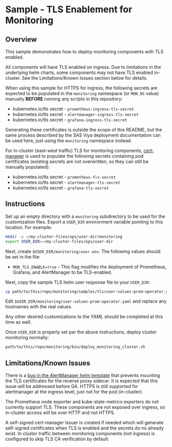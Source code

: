 # Sample - TLS Enablement for Monitoring

## Overview

This sample demonstrates how to deploy monitoring components with TLS enabled.

All components will have TLS enabled on ingress. Due to limitations in the
underlying helm charts, some components may not have TLS enabled in-cluster.
See the Limitations/Known Issues section below for details.

When using this sample for HTTPS for ingress, the following secrets are
expected to be populated in the `monitoring` namespace (or `MON_NS` value)
manually **BEFORE** running any scripts in this repository:

* kubernetes.io/tls secret - `prometheus-ingress-tls-secret`
* kubernetes.io/tls secret - `alertmanager-ingress-tls-secret`
* kubernetes.io/tls secret - `grafana-ingress-tls-secret`

Generating these certificates is outside the scope of this README, but the
same process described by the SAS Viya deployment documentation can be used
here, just using the `monitoring` namespace instead.

For in-cluster (east-west traffic) TLS for monitoring components,
[cert-manager](https://cert-manager.io/) is used to populate the following
secrets containing pod certificates (existing secrets are not overwritten,
so they can still be manually populated):

* kubernetes.io/tls secret - `prometheus-tls-secret`
* kubernetes.io/tls secret - `alertmanager-tls-secret`
* kubernetes.io/tls secret - `grafana-tls-secret`

## Instructions

Set up an empty directory with a `monitoring` subdirectory to be used for the
customization files. Export a `USER_DIR` environment variable pointing to this
location. For example:

```bash
mkdir -p ~/my-cluster-files/ops/user-dir/monitoring
export USER_DIR=~/my-cluster-files/ops/user-dir
```

Next, create `$USER_DIR/monitoring/user.env`. The following values
should be set in the file:

* `MON_TLS_ENABLE=true` - This flag modifies the deployment of Prometheus,
Grafana, and AlertManager to be TLS-enabled.

Next, copy the sample TLS helm user response file to your `USER_DIR`:

```bash
cp path/to/this/repo/monitoring/samples/tls/user-values-prom-operator.yaml $USER_DIR/monitoring/
```

Edit `$USER_DIR/monitoring/user-values-prom-operator.yaml` and replace
any hostnames with the real values.

Any other desired customizations to the YAML should be completed at this
time as well.

Once `USER_DIR` is properly set per the above instructions, deploy cluster
monitoring normally:

```bash
path/to/this/repo/monitoring/bin/deploy_monitoring_cluster.sh
```

## Limitations/Known Issues

There is a [bug in the AlertManager helm template](https://github.com/helm/charts/issues/22939)
that prevents mounting the TLS certificates for the reverse proxy sidecar.
It is expected that this issue will be addressed before GA. HTTPS is still
supported for alertmanager at the ingress level, just not for the pod (in-cluster).

The Prometheus node exporter and kube-state-metrics exporters do not currently
support TLS. These components are not exposed over ingress, so in-cluster
access will be over HTTP and not HTTPS.

A self-signed cert-manager Issuer is created if needed which will generate
self-signed certificates when TLS is enabled and the secrets do no already
exist. In cluster traffic between monitoring components (not ingress) is
configured to skip TLS CA verification by default.
